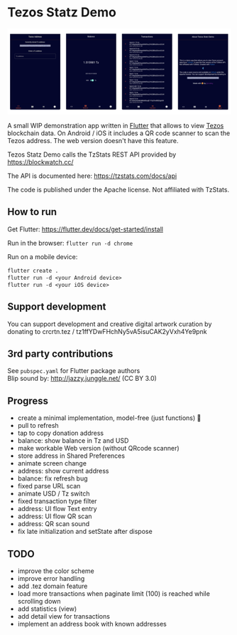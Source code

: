 # Tezos Statz Demo

![](docs/ui.png)

A small WIP demonstration app written in [Flutter](https://flutter.dev/) that allows to view [Tezos](https://tezos.com/) blockchain data.
On Android / iOS it includes a QR code scanner to scan the Tezos address. The web version doesn't have this feature.

Tezos Statz Demo calls the TzStats REST API provided by https://blockwatch.cc/

The API is documented here: https://tzstats.com/docs/api

The code is published under the Apache license. Not affiliated with TzStats. 

## How to run

Get Flutter:
https://flutter.dev/docs/get-started/install

Run in the browser:
`flutter run -d chrome`

Run on a mobile device:
```
flutter create .
flutter run -d <your Android device>
flutter run -d <your iOS device>
```

## Support development

You can support development and creative digital artwork curation by donating to crcrtn.tez / 
tz1ffYDwFHchNy5vA5isuCAK2yVxh4Ye9pnk 

## 3rd party contributions

See `pubspec.yaml` for Flutter package authors    
Blip sound by: http://jazzy.junggle.net/ (CC BY 3.0)    

## Progress

- create a minimal implementation, model-free (just functions) 🤯
- pull to refresh
- tap to copy donation address  
- balance: show balance in Tz and USD
- make workable Web version (without QRcode scanner)
- store address in Shared Preferences
- animate screen change
- address: show current address
- balance: fix refresh bug
- fixed parse URL scan
- animate USD / Tz switch
- fixed transaction type filter
- address: UI flow Text entry
- address: UI flow QR scan
- address: QR scan sound
- fix late initialization and setState after dispose

## TODO

- improve the color scheme
- improve error handling 
- add .tez domain feature 
- load more transactions when paginate limit (100) is reached while scrolling down
- add statistics (view) 
- add detail view for transactions
- implement an address book with known addresses 
